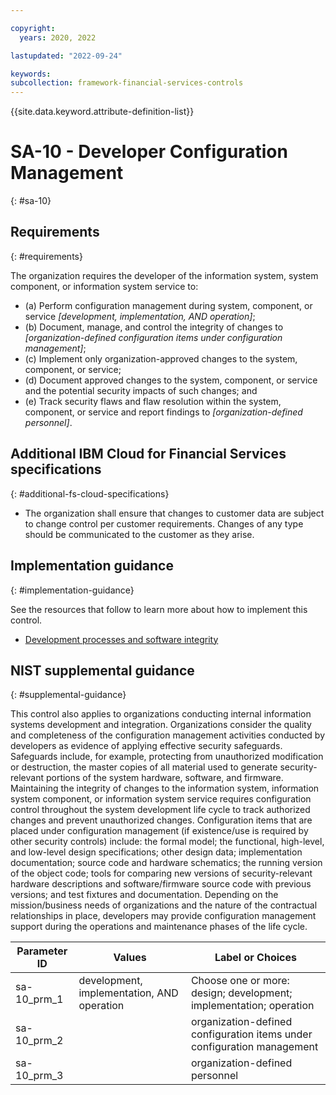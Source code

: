 ```yaml
---

copyright:
  years: 2020, 2022

lastupdated: "2022-09-24"

keywords: 
subcollection: framework-financial-services-controls
---
```


{{site.data.keyword.attribute-definition-list}}

         
# SA-10 - Developer Configuration Management
{: #sa-10}

## Requirements
{: #requirements}

The organization requires the developer of the information system, system component, or information system service to:

- (a) Perform configuration management during system, component, or service _[development, implementation, AND operation]_;
- (b) Document, manage, and control the integrity of changes to _[organization-defined configuration items under configuration management]_;
- (c) Implement only organization-approved changes to the system, component, or service;
- (d) Document approved changes to the system, component, or service and the potential security impacts of such changes; and
- (e) Track security flaws and flaw resolution within the system, component, or service and report findings to _[organization-defined personnel]_.

## Additional IBM Cloud for Financial Services specifications
{: #additional-fs-cloud-specifications}

- The organization shall ensure that changes to customer data are subject to change control per customer requirements.  Changes of any type should be communicated to the customer as they arise.

## Implementation guidance
{: #implementation-guidance}

See the resources that follow to learn more about how to implement this control.

- [Development processes and software integrity](/docs/framework-financial-services?topic=framework-financial-services-shared-development-processes)

## NIST supplemental guidance
{: #supplemental-guidance}

This control also applies to organizations conducting internal information systems development and integration. Organizations consider the quality and completeness of the configuration management activities conducted by developers as evidence of applying effective security safeguards. Safeguards include, for example, protecting from unauthorized modification or destruction, the master copies of all material used to generate security-relevant portions of the system hardware, software, and firmware. Maintaining the integrity of changes to the information system, information system component, or information system service requires configuration control throughout the system development life cycle to track authorized changes and prevent unauthorized changes. Configuration items that are placed under configuration management (if existence/use is required by other security controls) include: the formal model; the functional, high-level, and low-level design specifications; other design data; implementation documentation; source code and hardware schematics; the running version of the object code; tools for comparing new versions of security-relevant hardware descriptions and software/firmware source code with previous versions; and test fixtures and documentation. Depending on the mission/business needs of organizations and the nature of the contractual relationships in place, developers may provide configuration management support during the operations and maintenance phases of the life cycle.

| Parameter ID | Values | Label or Choices |
|---|---|---|
| sa-10_prm_1 | development, implementation, AND operation | Choose one or more: design; development; implementation; operation |
| sa-10_prm_2 |  | organization-defined configuration items under configuration management |
| sa-10_prm_3 |  | organization-defined personnel |

